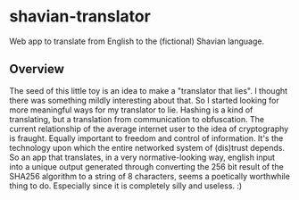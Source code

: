 # shavian-translator
Web app to translate from English to the (fictional) Shavian language.

## Overview

The seed of this little toy is an idea to make a "translator that lies". I thought there was something mildly interesting about that. So I started looking for more meaningful ways for my translator to lie. Hashing is a kind of translating, but a translation from communication to obfuscation. The current relationship of the average internet user to the idea of cryptography is fraught. Equally important to freedom and control of information. It's the technology upon which the entire networked system of (dis)trust depends. So an app that translates, in a very normative-looking way, english input into a unique output generated through converting the 256 bit result of the SHA256 algorithm to a string of 8 characters, seems a poetically worthwhile thing to do. Especially since it is completely silly and useless. :)